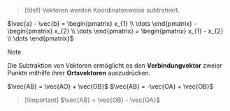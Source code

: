 > [!def]
> Vektoren werden Koordinatenweise subtrahiert.

$\vec{a} - \vec{b} = \begin{pmatrix} x_{1} \\ \dots \end{pmatrix} - \begin{pmatrix} x_{2} \\ \dots \end{pmatrix} = \begin{pmatrix} x_{1} - x_{2} \\ \dots \end{pmatrix}$

> [!NOTE]
> Die Subtraktion von Vektoren ermöglicht es den **Verbindungvektor** zweier Punkte mithilfe ihrer **Ortsvektoren** auszudrücken.

$\vec{AB} = \vec{AO} + \vec{OB}$
$\vec{AB} = -\vec{OA} + \vec{OB}$

> [!important] $\vec{AB} = \vec{OB} - \vec{OA}$

